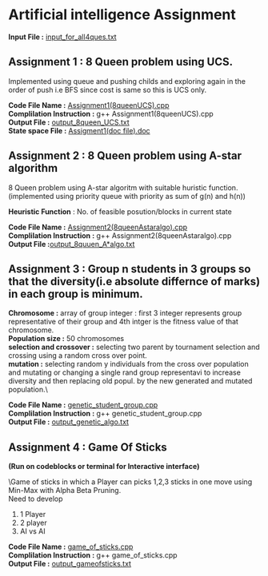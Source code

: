 # Artificial intelligence Assignment
**Input File :** [input_for_all4ques.txt](https://github.com/Pnaman03/Artificial-Intelligence-Assignment/blob/master/input_for_all4ques.txt)
## Assignment 1 : 8 Queen problem using UCS.

Implemented using queue and pushing childs and exploring again in the order of push i.e BFS since cost is same so this is UCS only.

**Code File Name :** [Assignment1(8queenUCS).cpp](https://github.com/Pnaman03/Artificial-Intelligence-Assignment/blob/master/Assignment1(8queenUCS).cpp)\
**Complilation Instruction :**  g++ Assignment1(8queenUCS).cpp\
**Output File :** [output_8queen_UCS.txt](https://github.com/Pnaman03/Artificial-Intelligence-Assignment/blob/master/output_8queen_UCS.txt)\
**State space File :**  [Assigment1(doc file).doc](https://github.com/Pnaman03/Artificial-Intelligence-Assignment/blob/master/Assigment1(doc%20file).doc) 

## Assignment 2 : 8 Queen problem using A-star algorithm

8 Queen problem using A-star algoritm with suitable huristic function.(implemented using priority queue with priority as sum of g(n) and h(n))

**Heuristic Function** : No. of feasible posution/blocks in current state

**Code File Name :** [Assignment2(8queenAstaralgo).cpp](https://github.com/Pnaman03/Artificial-Intelligence-Assignment/blob/master/Assignment2(8queenAstaralgo).cpp)\
**Complilation Instruction :**    g++ Assignment2(8queenAstaralgo).cpp\
**Output File :**[output_8quuen_A*algo.txt](https://github.com/Pnaman03/Artificial-Intelligence-Assignment/blob/master/output_8quuen_A*algo.txt)

## Assignment 3 : Group n students in 3 groups so that the diversity(i.e absolute differnce of marks) in each group is minimum.

**Chromosome :** array of group integer : first 3 integer represents group representative of their group and 4th intger is the fitness value of that chromosome.\
**Population size :** 50 chromosomes\
**selection and crossover :** selecting two parent by tournament selection and crossing using a random cross over point.\
**mutation :** selecting random y individuals from the cross over population and mutating or changing a single rand group representavi to increase diversity and then replacing old popul. by the new generated and mutated population.\

**Code File Name :** [genetic_student_group.cpp](https://github.com/Pnaman03/Artificial-Intelligence-Assignment/blob/master/genetic_student_group.cpp)\
**Complilation Instruction :**    g++ genetic_student_group.cpp\
**Output File :** [output_genetic_algo.txt](https://github.com/Pnaman03/Artificial-Intelligence-Assignment/blob/master/output_genetic_algo.txt)

## Assignment 4 : Game Of Sticks
**(Run on codeblocks or terminal for Interactive interface)**

\Game of sticks in which a Player can picks 1,2,3 sticks in one move using Min-Max with Alpha Beta Pruning.\
Need to develop 
1. 1 Player
2. 2 player  
3. AI vs AI 


**Code File Name :** [game_of_sticks.cpp](https://github.com/Pnaman03/Artificial-Intelligence-Assignment/blob/master/game_of_sticks.cpp)\
**Complilation Instruction :**    g++ game_of_sticks.cpp\
**Output File :**  [output_gameofsticks.txt](https://github.com/Pnaman03/Artificial-Intelligence-Assignment/blob/master/output_gameofsticks.txt)


